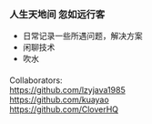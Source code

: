 ### 人生天地间 忽如远行客
* 日常记录一些所遇问题，解决方案
* 闲聊技术
* 吹水
####
Collaborators:
<br/>
https://github.com/lzyjava1985
<br/>
https://github.com/kuayao
<br/>
https://github.com/CloverHQ


